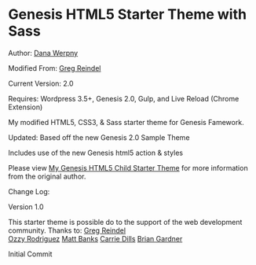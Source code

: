 Genesis HTML5 Starter Theme with Sass
=================================

Author: <a href="http://www.danawerpny.com">Dana Werpny</a>

Modified From: <a href="http://www.gregreindel.com">Greg Reindel</a>

Current Version: 2.0

Requires: Wordpress 3.5+, Genesis 2.0, Gulp, and Live Reload (Chrome Extension)

My modified HTML5, CSS3, & Sass starter theme for Genesis Famework.

Updated: Based off the new Genesis 2.0 Sample Theme

Includes use of the new Genesis html5 action & styles

Please view <a href="http://www.gregreindel.com/genesis-html5-child-starter-theme/">My Genesis HTML5 Child Starter Theme</a> for more information from the original author.

Change Log:

Version 1.0

This starter theme is possible do to the support of the web development community. Thanks to:
<a href="http://www.gregreindel.com">Greg Reindel</a><br/>
<a href="http://ozzyrodriguez.com/tutorials/genesis/genesis-responsive-menu-2-0/">Ozzy Rodriguez</a>
<a href="http://mattbanks.me/conditional-html-classes-genesis-2-0/">Matt Banks</a>
<a href="http://www.carriedils.com/woocommerce-genesis-important-style/">Carrie Dills</a>
<a href="http://briangardner.com/reposition-primary-navigation/">Brian Gardner</a>

Initial Commit
